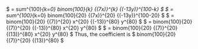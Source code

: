 $ = sum^{100}_{k=0} binom{100}{k} {(7x)}^{k} {(-13y)}^{100-k} $ 
$ = sum^{100}_{k=0} binom{100}{20} {(7x)}^{20} {(-13y)}^{100-20} $ 
$ = binom{100}{20} {(7)}^{20} x^{20} {(-13)}^{80} y^{80} $ 
$ = binom{100}{20} {(7)}^{20} {(-13)}^{80} x^{20} y^{80} $
$ = binom{100}{20} {(7)}^{20} {(13)}^{80} x^{20} y^{80} $
Thus, the coefficient is $ binom{100}{20} {(7)}^{20} {(13)}^{80} $
